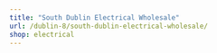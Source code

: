 ```yaml
---
title: "South Dublin Electrical Wholesale"
url: /dublin-8/south-dublin-electrical-wholesale/
shop: electrical
---
```

